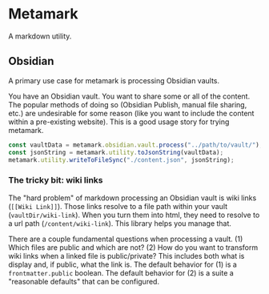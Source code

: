 # Metamark

A markdown utility.

## Obsidian

A primary use case for metamark is processing Obsidian vaults.

You have an Obsidian vault. You want to share some or all of the content. The
popular methods of doing so (Obsidian Publish, manual file sharing, etc.) are
undesirable for some reason (like you want to include the content within a
pre-existing website). This is a good usage story for trying metamark.

```ts
const vaultData = metamark.obsidian.vault.process("../path/to/vault/");
const jsonString = metamark.utility.toJsonString(vaultData);
metamark.utility.writeToFileSync("./content.json", jsonString);
```

### The tricky bit: wiki links

The "hard problem" of markdown processing an Obsidian vault is wiki links
(`[[Wiki Link]]`). Those links resolve to a file path within your vault
(`vaultDir/wiki-link`). When you turn them into html, they need to resolve to a
url path (`/content/wiki-link`). This library helps you manage that.

There are a couple fundamental questions when processing a vault. (1) Which
files are public and which are not? (2) How do you want to transform wiki links
when a linked file is public/private? This includes both what is display and,
if public, what the link is. The default behavior for (1) is a `frontmatter.public`
boolean. The default behavior for (2) is a suite a "reasonable defaults" that can
be configured.
